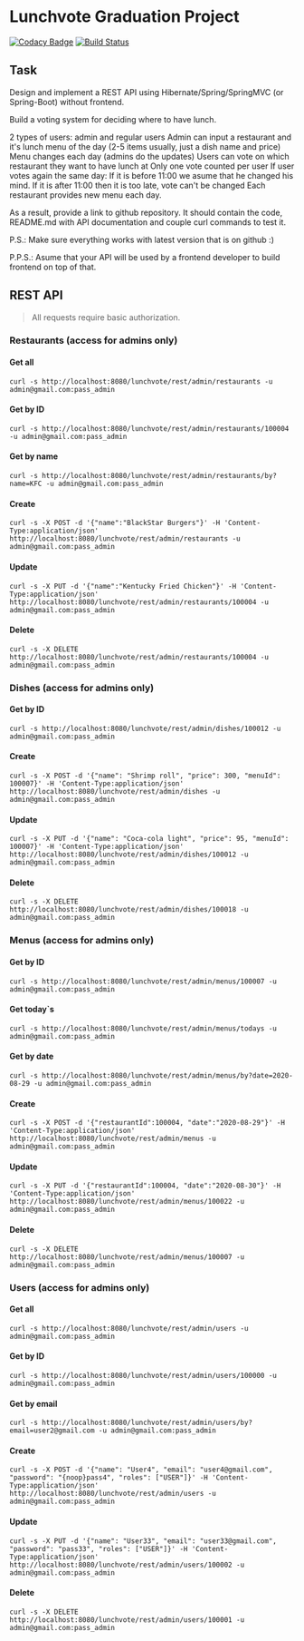 Lunchvote Graduation Project 
===============================
[![Codacy Badge](https://app.codacy.com/project/badge/Grade/fee1d70912884e5da9f147a5424449d0)](https://www.codacy.com/manual/VitalyKolesnikov/lunchvote?utm_source=github.com&amp;utm_medium=referral&amp;utm_content=VitalyKolesnikov/lunchvote&amp;utm_campaign=Badge_Grade)
[![Build Status](https://travis-ci.org/VitalyKolesnikov/lunchvote.svg?branch=master)](https://travis-ci.org/VitalyKolesnikov/lunchvote)

## Task

Design and implement a REST API using Hibernate/Spring/SpringMVC (or Spring-Boot) without frontend.

Build a voting system for deciding where to have lunch.

2 types of users: admin and regular users
Admin can input a restaurant and it's lunch menu of the day (2-5 items usually, just a dish name and price)
Menu changes each day (admins do the updates)
Users can vote on which restaurant they want to have lunch at
Only one vote counted per user
If user votes again the same day:
If it is before 11:00 we asume that he changed his mind.
If it is after 11:00 then it is too late, vote can't be changed
Each restaurant provides new menu each day.

As a result, provide a link to github repository. It should contain the code, README.md with API documentation and couple curl commands to test it.

P.S.: Make sure everything works with latest version that is on github :)

P.P.S.: Asume that your API will be used by a frontend developer to build frontend on top of that.

## REST API

> All requests require basic authorization.

### Restaurants (access for admins only)

#### Get all

    curl -s http://localhost:8080/lunchvote/rest/admin/restaurants -u admin@gmail.com:pass_admin
    
#### Get by ID

    curl -s http://localhost:8080/lunchvote/rest/admin/restaurants/100004 -u admin@gmail.com:pass_admin

#### Get by name

    curl -s http://localhost:8080/lunchvote/rest/admin/restaurants/by?name=KFC -u admin@gmail.com:pass_admin
    
#### Create

    curl -s -X POST -d '{"name":"BlackStar Burgers"}' -H 'Content-Type:application/json' http://localhost:8080/lunchvote/rest/admin/restaurants -u admin@gmail.com:pass_admin
    
#### Update

    curl -s -X PUT -d '{"name":"Kentucky Fried Chicken"}' -H 'Content-Type:application/json' http://localhost:8080/lunchvote/rest/admin/restaurants/100004 -u admin@gmail.com:pass_admin
    
#### Delete

    curl -s -X DELETE http://localhost:8080/lunchvote/rest/admin/restaurants/100004 -u admin@gmail.com:pass_admin
    
### Dishes (access for admins only)

#### Get by ID

    curl -s http://localhost:8080/lunchvote/rest/admin/dishes/100012 -u admin@gmail.com:pass_admin

#### Create

    curl -s -X POST -d '{"name": "Shrimp roll", "price": 300, "menuId": 100007}' -H 'Content-Type:application/json' http://localhost:8080/lunchvote/rest/admin/dishes -u admin@gmail.com:pass_admin
    
#### Update

    curl -s -X PUT -d '{"name": "Coca-cola light", "price": 95, "menuId": 100007}' -H 'Content-Type:application/json' http://localhost:8080/lunchvote/rest/admin/dishes/100012 -u admin@gmail.com:pass_admin
    
#### Delete

    curl -s -X DELETE http://localhost:8080/lunchvote/rest/admin/dishes/100018 -u admin@gmail.com:pass_admin
    
### Menus (access for admins only)

#### Get by ID

    curl -s http://localhost:8080/lunchvote/rest/admin/menus/100007 -u admin@gmail.com:pass_admin
    
#### Get today`s

    curl -s http://localhost:8080/lunchvote/rest/admin/menus/todays -u admin@gmail.com:pass_admin
    
#### Get by date

    curl -s http://localhost:8080/lunchvote/rest/admin/menus/by?date=2020-08-29 -u admin@gmail.com:pass_admin

#### Create

    curl -s -X POST -d '{"restaurantId":100004, "date":"2020-08-29"}' -H 'Content-Type:application/json' http://localhost:8080/lunchvote/rest/admin/menus -u admin@gmail.com:pass_admin
    
#### Update

    curl -s -X PUT -d '{"restaurantId":100004, "date":"2020-08-30"}' -H 'Content-Type:application/json' http://localhost:8080/lunchvote/rest/admin/menus/100022 -u admin@gmail.com:pass_admin
    
#### Delete

    curl -s -X DELETE http://localhost:8080/lunchvote/rest/admin/menus/100007 -u admin@gmail.com:pass_admin
    
### Users (access for admins only)

#### Get all

    curl -s http://localhost:8080/lunchvote/rest/admin/users -u admin@gmail.com:pass_admin
    
#### Get by ID

    curl -s http://localhost:8080/lunchvote/rest/admin/users/100000 -u admin@gmail.com:pass_admin

#### Get by email

    curl -s http://localhost:8080/lunchvote/rest/admin/users/by?email=user2@gmail.com -u admin@gmail.com:pass_admin
    
#### Create

    curl -s -X POST -d '{"name": "User4", "email": "user4@gmail.com", "password": "{noop}pass4", "roles": ["USER"]}' -H 'Content-Type:application/json' http://localhost:8080/lunchvote/rest/admin/users -u admin@gmail.com:pass_admin
    
#### Update

    curl -s -X PUT -d '{"name": "User33", "email": "user33@gmail.com", "password": "pass33", "roles": ["USER"]}' -H 'Content-Type:application/json' http://localhost:8080/lunchvote/rest/admin/users/100002 -u admin@gmail.com:pass_admin
    
#### Delete

    curl -s -X DELETE http://localhost:8080/lunchvote/rest/admin/users/100001 -u admin@gmail.com:pass_admin